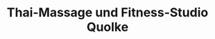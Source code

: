---
title: "Thai-Massage und Fitness-Studio Quolke"
url: /meuselwitz/thai-massage-und-fitness-studio-quolke/
shop: Massage
---
